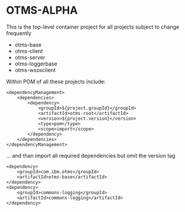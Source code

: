 # OTMS-ALPHA

This is the top-level container project for all projects subject to
change frequently

- otms-base
- otms-client
- otms-server
- otms-loggerbase
- otms-wsoxclient

Within POM of all these projects include:
```
<dependencyManagement>
    <dependencies>
        <dependency>
            <groupId>${project.groupId}</groupId>
            <artifactId>otms-root</artifactId>
            <version>${project.version}</version>
            <type>pom</type>
            <scope>import</scope>
        </dependency>
    </dependencies>
</dependencyManagement>
```
... and than import all required dependencies but omit the version tag
```
<dependency>
    <groupId>com.ibm.otms</groupId>
    <artifactId>otms-base</artifactId>
</dependency>
<dependency>
    <groupId>commons-logging</groupId>
    <artifactId>commons-logging</artifactId>
</dependency>
```